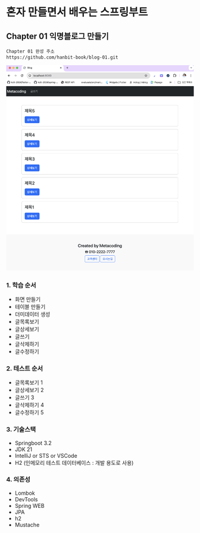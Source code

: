 # 혼자 만들면서 배우는 스프링부트 

## Chapter 01 익명블로그 만들기
```text
Chapter 01 완성 주소
https://github.com/hanbit-book/blog-01.git
```

![preview](./end.png)

### 1. 학습 순서
- 화면 만들기
- 테이블 만들기
- 더미데이터 생성
- 글목록보기
- 글상세보기
- 글쓰기
- 글삭제하기
- 글수정하기

### 2. 테스트 순서
- 글목록보기 1
- 글상세보기 2
- 글쓰기 3
- 글삭제하기 4
- 글수정하기 5

### 3. 기술스택
- Springboot 3.2
- JDK 21
- IntelliJ or STS or VSCode
- H2 (인메모리 테스트 데이터베이스 : 개발 용도로 사용)

### 4. 의존성
- Lombok
- DevTools
- Spring WEB
- JPA
- h2
- Mustache